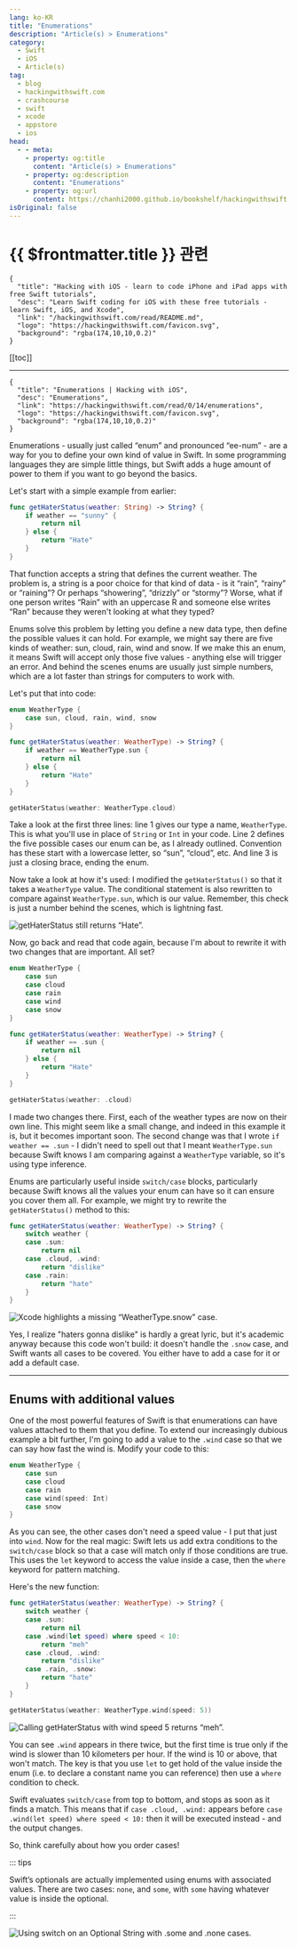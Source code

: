 ```yaml
---
lang: ko-KR
title: "Enumerations"
description: "Article(s) > Enumerations"
category:
  - Swift
  - iOS
  - Article(s)
tag: 
  - blog
  - hackingwithswift.com
  - crashcourse
  - swift
  - xcode
  - appstore
  - ios  
head:
  - - meta:
    - property: og:title
      content: "Article(s) > Enumerations"
    - property: og:description
      content: "Enumerations"
    - property: og:url
      content: https://chanhi2000.github.io/bookshelf/hackingwithswift.com/read/00/14-enumerations.html
isOriginal: false
---
```


# {{ $frontmatter.title }} 관련

```component VPCard
{
  "title": "Hacking with iOS - learn to code iPhone and iPad apps with free Swift tutorials",
  "desc": "Learn Swift coding for iOS with these free tutorials - learn Swift, iOS, and Xcode",
  "link": "/hackingwithswift.com/read/README.md",
  "logo": "https://hackingwithswift.com/favicon.svg",
  "background": "rgba(174,10,10,0.2)"
}
```

[[toc]]

---

```component VPCard
{
  "title": "Enumerations | Hacking with iOS",
  "desc": "Enumerations",
  "link": "https://hackingwithswift.com/read/0/14/enumerations",
  "logo": "https://hackingwithswift.com/favicon.svg",
  "background": "rgba(174,10,10,0.2)"
}
```

<VidStack src="youtube/1Deixr4KQ3Q" />

Enumerations - usually just called “enum” and pronounced “ee-num” - are a way for you to define your own kind of value in Swift. In some programming languages they are simple little things, but Swift adds a huge amount of power to them if you want to go beyond the basics.

Let's start with a simple example from earlier:

```swift
func getHaterStatus(weather: String) -> String? {
    if weather == "sunny" {
        return nil
    } else {
        return "Hate"
    }
}
```

That function accepts a string that defines the current weather. The problem is, a string is a poor choice for that kind of data - is it “rain”, “rainy” or “raining”? Or perhaps “showering”, “drizzly” or “stormy”? Worse, what if one person writes “Rain” with an uppercase R and someone else writes “Ran” because they weren't looking at what they typed?

Enums solve this problem by letting you define a new data type, then define the possible values it can hold. For example, we might say there are five kinds of weather: sun, cloud, rain, wind and snow. If we make this an enum, it means Swift will accept only those five values - anything else will trigger an error. And behind the scenes enums are usually just simple numbers, which are a lot faster than strings for computers to work with.

Let's put that into code:


```swift
enum WeatherType {
    case sun, cloud, rain, wind, snow
}

func getHaterStatus(weather: WeatherType) -> String? {
    if weather == WeatherType.sun {
        return nil
    } else {
        return "Hate"
    }
}

getHaterStatus(weather: WeatherType.cloud)
```

Take a look at the first three lines: line 1 gives our type a name, `WeatherType`. This is what you'll use in place of `String` or `Int` in your code. Line 2 defines the five possible cases our enum can be, as I already outlined. Convention has these start with a lowercase letter, so “sun”, “cloud”, etc. And line 3 is just a closing brace, ending the enum.

Now take a look at how it's used: I modified the `getHaterStatus()` so that it takes a `WeatherType` value. The conditional statement is also rewritten to compare against `WeatherType.sun`, which is our value. Remember, this check is just a number behind the scenes, which is lightning fast.

![`getHaterStatus` still returns “Hate”.](https://hackingwithswift.com/img/books/hws/enumerations-1@2x.png)

Now, go back and read that code again, because I'm about to rewrite it with two changes that are important. All set?


```swift
enum WeatherType {
    case sun
    case cloud
    case rain
    case wind
    case snow
}

func getHaterStatus(weather: WeatherType) -> String? {
    if weather == .sun {
        return nil
    } else {
        return "Hate"
    }
}

getHaterStatus(weather: .cloud)
```

I made two changes there. First, each of the weather types are now on their own line. This might seem like a small change, and indeed in this example it is, but it becomes important soon. The second change was that I wrote `if weather == .sun` - I didn't need to spell out that I meant `WeatherType.sun` because Swift knows I am comparing against a `WeatherType` variable, so it's using type inference.

Enums are particularly useful inside `switch/case` blocks, particularly because Swift knows all the values your enum can have so it can ensure you cover them all. For example, we might try to rewrite the `getHaterStatus()` method to this:


```swift
func getHaterStatus(weather: WeatherType) -> String? {
    switch weather {
    case .sun:
        return nil
    case .cloud, .wind:
        return "dislike"
    case .rain:
        return "hate"
    }
}
```

![Xcode highlights a missing “WeatherType.snow” case.](https://hackingwithswift.com/img/books/hws/enumerations-2@2x.png)

Yes, I realize "haters gonna dislike" is hardly a great lyric, but it's academic anyway because this code won't build: it doesn't handle the `.snow` case, and Swift wants all cases to be covered. You either have to add a case for it or add a default case.

---

## Enums with additional values

One of the most powerful features of Swift is that enumerations can have values attached to them that you define. To extend our increasingly dubious example a bit further, I'm going to add a value to the `.wind` case so that we can say how fast the wind is. Modify your code to this:

```swift
enum WeatherType {
    case sun
    case cloud
    case rain
    case wind(speed: Int)
    case snow
}
```

As you can see, the other cases don't need a speed value - I put that just into `wind`. Now for the real magic: Swift lets us add extra conditions to the `switch/case` block so that a case will match only if those conditions are true. This uses the `let` keyword to access the value inside a case, then the `where` keyword for pattern matching.

Here's the new function:

```swift
func getHaterStatus(weather: WeatherType) -> String? {
    switch weather {
    case .sun:
        return nil
    case .wind(let speed) where speed < 10:
        return "meh"
    case .cloud, .wind:
        return "dislike"
    case .rain, .snow:
        return "hate"
    }
}

getHaterStatus(weather: WeatherType.wind(speed: 5))
```

![Calling `getHaterStatus` with wind speed 5 returns “meh”.](https://hackingwithswift.com/img/books/hws/enumerations-3@2x.png)

You can see `.wind` appears in there twice, but the first time is true only if the wind is slower than 10 kilometers per hour. If the wind is 10 or above, that won't match. The key is that you use `let` to get hold of the value inside the enum (i.e. to declare a constant name you can reference) then use a `where` condition to check.

Swift evaluates `switch/case` from top to bottom, and stops as soon as it finds a match. This means that if `case .cloud, .wind:` appears before `case .wind(let speed) where speed < 10:` then it will be executed instead - and the output changes.

So, think carefully about how you order cases!

::: tips

Swift’s optionals are actually implemented using enums with associated values. There are two cases: `none`, and `some`, with `some` having whatever value is inside the optional.

:::

![Using `switch` on an Optional String with `.some` and `.none` cases.](https://hackingwithswift.com/img/books/hws/enumerations-4@2x.png)

